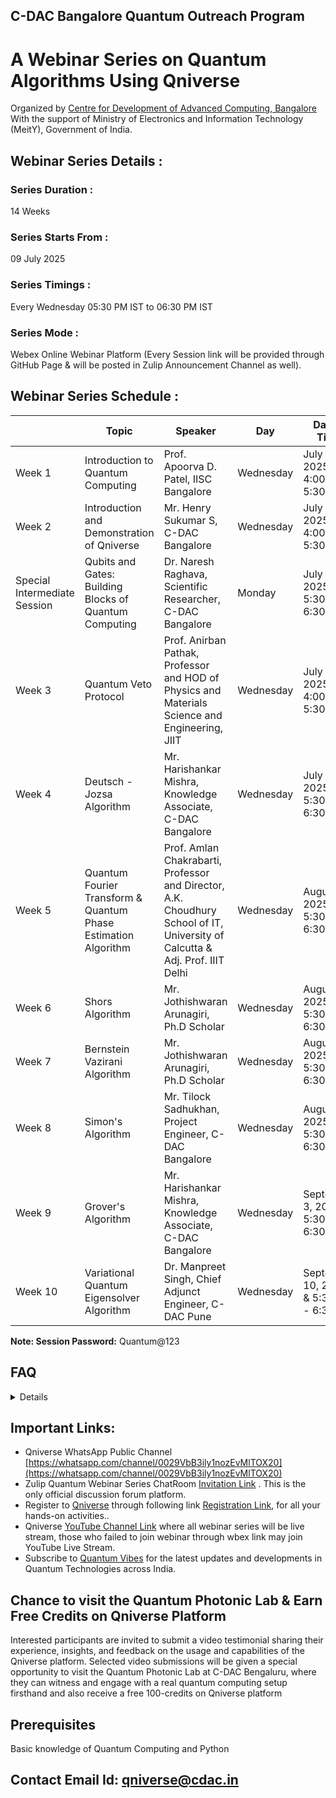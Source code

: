  ## C-DAC Bangalore Quantum Outreach Program

# A Webinar Series on Quantum Algorithms Using Qniverse

Organized by [Centre for Development of Advanced Computing, Bangalore](https://www.cdac.in/) With the support of Ministry of Electronics and Information Technology (MeitY), Government of India.

## Webinar Series Details :

### Series Duration :
14 Weeks

### Series Starts From : 
09 July 2025 

### Series Timings : 
Every Wednesday 05:30 PM IST to 06:30 PM IST

### Series Mode : 
Webex Online Webinar Platform 
(Every Session link will be provided through  GitHub Page & will be posted in Zulip Announcement Channel as well).

## Webinar Series Schedule :

|  | Topic                             | Speaker              | Day        | Date & Time               | Session Link  | Quiz |
|------|-----------------------------------|----------------------|------------|----------------------------------|--------------|---|
| Week 1  | Introduction to Quantum Computing | Prof. Apoorva D. Patel, IISC Bangalore | Wednesday  | July 9, 2025 & 4:00 PM  - 5:30 PM | [Click Here](https://quantumacc.webex.com/quantumacc/j.php?MTID=m4c84fa60b2fb00aa9215f32ae84b7022)| |
| Week 2    | Introduction and Demonstration of Qniverse | Mr. Henry Sukumar S, C-DAC Bangalore | Wednesday  | July 16, 2025 & 4:00 PM  - 5:30 PM | [Click Here](https://quantumacc.webex.com/quantumacc/j.php?MTID=m06ec069364da3749e582e6a3b6346256)|[Take A Quiz](https://forms.gle/JowWzVPXGqpupDbm9) |
| Special Intermediate Session    | Qubits and Gates: Building Blocks of Quantum Computing | Dr. Naresh Raghava, Scientific Researcher, C-DAC Bangalore | Monday  | July 21, 2025 & 5:30 PM  - 6:30 PM |[Click Here](https://quantumacc.webex.com/quantumacc/j.php?MTID=m1ac368ecafc35060556d355a7cff5080)| [Take A Quiz](https://forms.gle/vGu155KGiamrUetz8) |
| Week 3    | Quantum Veto Protocol | Prof. Anirban Pathak, Professor and HOD of Physics and Materials Science and Engineering, JIIT | Wednesday  | July 23, 2025 & 4:00 PM  - 5:30 PM |[Click Here](https://quantumacc.webex.com/quantumacc/j.php?MTID=mc878ae5f298b1fb3d2dc501ee456d037)|[Take A Quiz](https://forms.gle/hTFV1CLM95TymNhB8) |
| Week 4    | Deutsch - Jozsa Algorithm | Mr. Harishankar Mishra, Knowledge Associate, C-DAC Bangalore | Wednesday  | July 30, 2025 & 5:30 PM  - 6:30 PM |[Click Here](https://quantumacc.webex.com/quantumacc/j.php?MTID=mce95e78096f808bc72100de722f1f6b1)|[Take a Quiz](https://forms.gle/bQqTwbcPUN5MwUMr8)|
| Week 5    | Quantum Fourier Transform & Quantum Phase Estimation Algorithm | Prof. Amlan Chakrabarti, Professor and Director, A.K. Choudhury School of IT, University of Calcutta & Adj. Prof. IIIT Delhi| Wednesday  | August 6, 2025 & 5:30 PM  - 6:30 PM |[Click Here](https://quantumacc.webex.com/quantumacc/j.php?MTID=m0c0146ab1482ea46eb5f5b1a2ff98a53)|[Take a Quiz](https://forms.gle/WV2ec4cg9iAijhyd7)|
| Week 6    | Shors Algorithm | Mr. Jothishwaran Arunagiri, Ph.D Scholar| Wednesday  | August 13, 2025 & 5:30 PM  - 6:30 PM |[Click Here](https://quantumacc.webex.com/quantumacc/j.php?MTID=m395aeb9cd010677cf3f835a9422d4028)|[Take A Quiz](https://forms.gle/2k8EBajs72ZTjzz39)|
| Week 7    | Bernstein Vazirani Algorithm | Mr. Jothishwaran Arunagiri, Ph.D Scholar| Wednesday  | August 20, 2025 & 5:30 PM  - 6:30 PM |[Click Here](https://quantumacc.webex.com/quantumacc/j.php?MTID=m72a9a8b0f00d52c9be4b638b3af458b5)|[Take A Quiz](https://forms.gle/h837E1eoPJnTLVss5)|
| Week 8   | Simon's Algorithm | Mr. Tilock Sadhukhan, Project Engineer, C-DAC Bangalore | Wednesday  | August 27, 2025 & 5:30 PM  - 6:30 PM |[Click Here](https://quantumacc.webex.com/quantumacc/j.php?MTID=m523d85aa97400cdb51dc735d606e6563)|[Take a Quiz](https://forms.gle/s9bQJM8bi5eLR9hX8)|
| Week 9   | Grover's Algorithm | Mr. Harishankar Mishra, Knowledge Associate, C-DAC Bangalore | Wednesday  | September 3, 2025 & 5:30 PM  - 6:30 PM |[Click Here](https://quantumacc.webex.com/quantumacc/j.php?MTID=m67685be4e130e12ce19938cd6def062e)|[Take a Quiz](https://forms.gle/YBRxfjgB6yY9Mcs79)|
| Week 10   | Variational Quantum Eigensolver Algorithm | Dr. Manpreet Singh, Chief Adjunct Engineer, C-DAC Pune | Wednesday  | September 10, 2025 & 5:30 PM  - 6:30 PM |[Click Here](https://quantumacc.webex.com/quantumacc/j.php?MTID=m331dcaed68b3150b1eae8150debf9264)||


**Note: Session Password:** Quantum@123
## FAQ
<Details>

### 1. Who can attend this webinar series?
• Anyone with basic knowledge of Quantum Computing and Python programming including students, researchers, faculty, and working professionals.

### 2. Is there any registration fee?
• No, the webinar series is completely free of charge.

### 3. Do I need to register?
• Yes, registration is required. Every Session link will be provided through GitHub Page & will be posted in Zulip Announcement Channel as well

### 4. What is the duration and format of the webinar?
• The series runs for 14 weeks, with one session every Wednesday 4 PM - 5 PM, conducted online through Webex & Youtube Live Stream.

### 5. Will the sessions be recorded?
• Yes, recordings and slides/materials will be made available after each session, Recordings will be available on [Qniverse YouTube Channel](https://www.youtube.com/@qniversedotin) & Slides/Materials will be made available at [Qniverse Zulip Chatroom](https://qniverse.zulipchat.com/) and [Github](https://github.com/C-DAC-Bengaluru/Quantum-Algorithms-Webinar-Series)

### 6. I am unable to join through the Webex link (room full). How can I attend the live session?
• If the Webex room is full, please join the session via the [YouTube live Stream](https://www.youtube.com/@qniversedotin).

### 7. Is there a discussion forum for Webinar-related queries?
• Yes, a discussion forum is available at [Qniverse Zulip Chatroom](https://qniverse.zulipchat.com/), Qniverse Zulip ChatRoom [Invitation Link](https://qniverse.zulipchat.com/join/dlrumfd5l26jhsh5lo6y7knl/)

### 8. I was not available to attend the live sessions.
• No problem! Session recordings [YouTube links](https://www.youtube.com/@qniversedotin) and session slides will be made
available via the [GitHub repository](https://github.com/C-DAC-Bengaluru/Quantum-Algorithms-Webinar-Series), so you can catch up at your convenience.

### 9. When will I receive the participation certificate?
• Only e-Certificate will be issued by C-DAC for participation, e-Certificate will be issued after the completion of the 14-week series.

### 10. What is the Attendance Criteria of getting participation certificate?
• Your Webinar Attendance must be 75% or Above.

### 11 I failed to attend the webinar live session through webex due to some reason how can I mark my attendance ?
• If you were unable to attend the webinar session live through Webex, you can still watch the recorded session on YouTube. After watching, please make sure to mark your attendance by clicking the attendance link provided in the video description of that Particular Session. [Qniverse Youtube Channel](https://www.youtube.com/@qniversedotin/playlists)

### 12. I want to attend Qniverse Developer Exam to get Certified, How Can I attend?
• You may send email to qniverse@cdac.in for inquiries, and also, close to the end of the program, we shall announce the details to all the participants.

### 13. I consumed all my free credits on Qniverse, how can I purchase more credit ?
• You may send email to qniverse@cdac.in to purchase more credits. Interested participants are invited to submit a video testimonial sharing their experience, insights, and feedback on the usage and capabilities of the Qniverse platform. Selected video submissions will be given a special opportunity to visit the Quantum Lab at C-DAC Bengaluru, where they can witness and engage with a real quantum computing setup firsthand and also receive a free 100-credits on Qniverse platform.
  
</Details>


## Important Links:

- Qniverse WhatsApp Public Channel [https://whatsapp.com/channel/0029VbB3ily1nozEvMlTOX20](https://whatsapp.com/channel/0029VbB3ily1nozEvMlTOX20)
- Zulip Quantum Webinar Series ChatRoom [Invitation Link](https://qniverse.zulipchat.com/join/dlrumfd5l26jhsh5lo6y7knl/) . This is the only official discussion forum platform.
- Register to [Qniverse](https://qniverse.in/) through following link [Registration Link](https://qniverse.in/register/), for all your hands-on activities..
- Qniverse [YouTube Channel Link](https://www.youtube.com/@qniversedotin) where all webinar series will be live stream, those who failed to join webinar through wbex link may join YouTube Live Stream.
- Subscribe to [Quantum Vibes](https://quantumindia.net/quantum-vibes-newsletter-subscription2/) for the latest updates and developments in Quantum Technologies across India.

## Chance to visit the Quantum Photonic Lab & Earn Free Credits on Qniverse Platform
Interested participants are invited to submit a video testimonial sharing their experience, insights, and feedback on the usage and capabilities of the Qniverse platform. Selected video submissions will be given a special opportunity to visit the Quantum Photonic Lab at C-DAC Bengaluru, where they can witness and engage with a real quantum computing setup firsthand and also receive a free 100-credits on Qniverse platform

## Prerequisites 
Basic knowledge of Quantum Computing and Python

## Contact Email Id: qniverse@cdac.in
